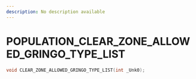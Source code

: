 ```yaml
---
description: No description available 
---
```


# POPULATION\_CLEAR_ZONE_ALLOWED_GRINGO_TYPE_LIST

```cpp
void CLEAR_ZONE_ALLOWED_GRINGO_TYPE_LIST(int _Unk0);
```